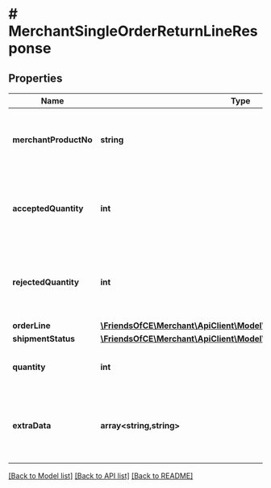 # # MerchantSingleOrderReturnLineResponse

## Properties

Name | Type | Description | Notes
------------ | ------------- | ------------- | -------------
**merchantProductNo** | **string** | The unique product reference used by the Merchant (sku). | [optional]
**acceptedQuantity** | **int** | The accepted quantity of returned products in this orderline. | [optional]
**rejectedQuantity** | **int** | The rejected quantity of returned products in this orderline. | [optional]
**orderLine** | [**\FriendsOfCE\Merchant\ApiClient\Model\MerchantOrderLineResponse**](MerchantOrderLineResponse.md) |  | [optional]
**shipmentStatus** | [**\FriendsOfCE\Merchant\ApiClient\Model\ShipmentLineStatus**](ShipmentLineStatus.md) |  | [optional]
**quantity** | **int** | Number of items of the product in this return. |
**extraData** | **array<string,string>** | Extra data on the returnline. Each item must have an unqiue key | [optional]

[[Back to Model list]](../../README.md#models) [[Back to API list]](../../README.md#endpoints) [[Back to README]](../../README.md)
